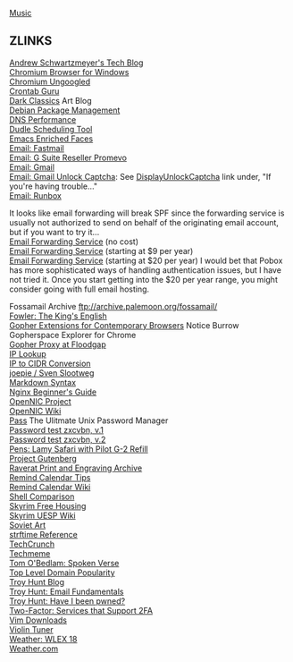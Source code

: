 [Music](music.md)

## ZLINKS

[Andrew Schwartzmeyer's Tech Blog](https://andschwa.com/post/)  
[Chromium Browser for Windows](http://chromium.woolyss.com)  
[Chromium Ungoogled](https://github.com/Eloston/ungoogled-chromium)  
[Crontab Guru](https://crontab.guru/)  
[Dark Classics](http://darkclassics.blogspot.com/) Art Blog  
[Debian Package Management](http://newbiedoc.sourceforge.net/tutorials/apt-get-intro/info.html)  
[DNS Performance](https://www.dnsperf.com)  
[Dudle Scheduling Tool](https://dudle.inf.tu-dresden.de/)  
[Emacs Enriched Faces](https://www.gnu.org/software/emacs/manual/html_node/emacs/Enriched-Faces.html#Enriched-Faces)  
[Email: Fastmail](https://www.fastmail.com)  
[Email: G Suite Reseller Promevo](http://www.promevo.com/index.html)  
[Email: Gmail](https://accounts.google.com/signin/v2/identifier?service=mail)  
[Email: Gmail Unlock Captcha](https://support.google.com/accounts/answer/2461835?hl=en): See [DisplayUnlockCaptcha](https://accounts.google.com/DisplayUnlockCaptcha) link under, "If you're having trouble..."  
[Email: Runbox](https://runbox.com)  

It looks like email forwarding will break SPF since the forwarding service is usually not authorized to send on behalf of the originating email account, but if you want to try it...  
[Email Forwarding Service](https://forwardemail.net/) (no cost)  
[Email Forwarding Service](https://forwardmx.io/) (starting at $9 per year)  
[Email Forwarding Service](https://www.pobox.com) (starting at $20 per year) I would bet that Pobox has more sophisticated ways of handling authentication issues, but I have not tried it. Once you start getting into the $20 per year range, you might consider going with full email hosting.

Fossamail Archive ftp://archive.palemoon.org/fossamail/   
[Fowler: The King's English](https://www.bartleby.com/116/)  
[Gopher Extensions for Contemporary Browsers](https://gopher.floodgap.com/overbite/) Notice Burrow Gopherspace Explorer for Chrome  
[Gopher Proxy at Floodgap](http://gopher.floodgap.com/gopher/)  
[IP Lookup](https://whatismyipaddress.com/ip-lookup)  
[IP to CIDR Conversion](http://ip2cidr.com/)  
[joepie / Sven Slootweg](http://cryto.net/~joepie91/)  
[Markdown Syntax](https://daringfireball.net/projects/markdown/syntax)  
[Nginx Beginner's Guide](https://nginx.org/en/docs/beginners_guide.html)  
[OpenNIC Project](https://www.opennic.org)  
[OpenNIC Wiki](https://wiki.opennicproject.org/start)  
[Pass](https://www.passwordstore.org/) The Ulitmate Unix Password Manager  
[Password test zxcvbn, v.1](https://lowe.github.io/tryzxcvbn/)  
[Password test zxcvbn, v.2](https://www.takecontrolbooks.com/resources/0148/zxcvbn/)  
[Pens: Lamy Safari with Pilot G-2 Refill](https://www.edcforums.com/threads/pilot-g2-refill-hack-for-lamy-safari-rollerball.137413/)  
[Project Gutenberg](https://www.gutenberg.org/)  
[Raverat Print and Engraving Archive](https://www.raverat.com/)  
[Remind Calendar Tips](http://www.43folders.com/2005/02/24/guest-mike-harris-looks-at-remind)  
[Remind Calendar Wiki](https://www.roaringpenguin.com/wiki/index.php/Remind)  
[Shell Comparison](http://hyperpolyglot.org/unix-shells)  
[Skyrim Free Housing](https://tamrielvault.com/groups/topic/view/group_id/6/topic_id/5892)  
[Skyrim UESP Wiki](http://en.uesp.net/wiki/Skyrim:Skyrim)  
[Soviet Art](http://ussrpainting.blogspot.com)  
[strftime Reference](http://strftime.org/)  
[TechCrunch](https://techcrunch.com/)  
[Techmeme](https://www.techmeme.com/)  
[Tom O'Bedlam: Spoken Verse](https://www.youtube.com/user/SpokenVerse/featured)  
[Top Level Domain Popularity](https://w3techs.com/technologies/overview/top_level_domain/all)  
[Troy Hunt Blog](http://www.troyhunt.com/)  
[Troy Hunt: Email Fundamentals](https://www.troyhunt.com/10-email-security-fundamentals-for/)  
[Troy Hunt: Have I been pwned?](https://haveibeenpwned.com/)  
[Two-Factor: Services that Support 2FA](https://twofactorauth.org/)  
[Vim Downloads](http://vim.wikia.com/wiki/Where_to_download_Vim)  
[Violin Tuner](http://www.violinonline.com/tune.htm)  
[Weather: WLEX 18](https://lex18.com/category/weather/)  
[Weather.com](https://weather.com/weather/today/l/40505:4:US)  
